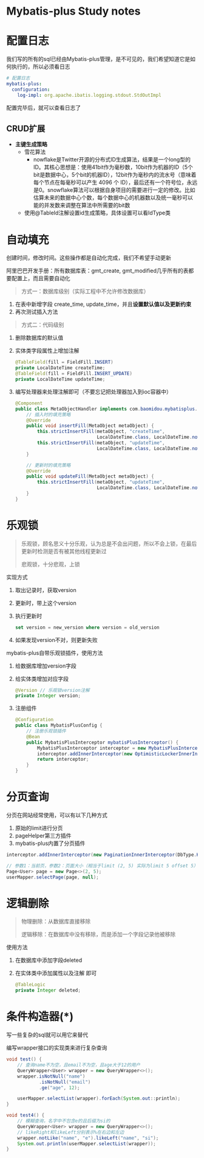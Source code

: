 # Mybatis-plus Study notes

# 配置日志

我们写的所有的sql已经由Mybatis-plus管理，是不可见的，我们希望知道它是如何执行的，所以必须看日志

```yaml
# 配置日志
mybatis-plus:
  configuration:
    log-impl: org.apache.ibatis.logging.stdout.StdOutImpl
```

配置完毕后，就可以查看日志了



## CRUD扩展

* **主键生成策略**
  * 雪花算法
    * nowflake是Twitter开源的分布式ID生成算法，结果是一个long型的ID。其核心思想是：使用41bit作为毫秒数，10bit作为机器的ID（5个bit是数据中心，5个bit的机器ID），12bit作为毫秒内的流水号（意味着每个节点在每毫秒可以产生 4096 个 ID），最后还有一个符号位，永远是0。snowflake算法可以根据自身项目的需要进行一定的修改。比如估算未来的数据中心个数，每个数据中心的机器数以及统一毫秒可以能的并发数来调整在算法中所需要的bit数
  * 使用@TableId注解设置id生成策略，具体设置可以看IdType类



# 自动填充

创建时间，修改时间。这些操作都是自动化完成，我们不希望手动更新

阿里巴巴开发手册：所有数据库表：gmt_create, gmt_modified几乎所有的表都要配置上，而且需要自动化

> 方式一：数据库级别（实际工程中不允许修改数据库）

1. 在表中新增字段 create_time, update_time，并且**设置默认值以及更新约束**
2. 再次测试插入方法

> 方式二：代码级别

1. 删除数据库的默认值

2. 实体类字段属性上增加注解

   ```java
   @TableField(fill = FieldFill.INSERT)
   private LocalDateTime createTime;
   @TableField(fill = FieldFill.INSERT_UPDATE)
   private LocalDateTime updateTime;
   ```

3. 编写处理器来处理注解即可（不要忘记把处理器加入到ioc容器中）

   ```java
   @Component
   public class MetaObjectHandler implements com.baomidou.mybatisplus.core.handlers.MetaObjectHandler {
       // 插入时的填充策略
       @Override
       public void insertFill(MetaObject metaObject) {
           this.strictInsertFill(metaObject, "createTime", 
                                 LocalDateTime.class, LocalDateTime.now());
           this.strictInsertFill(metaObject, "updateTime", 
                                 LocalDateTime.class, LocalDateTime.now());
       }
   
       // 更新时的填充策略
       @Override
       public void updateFill(MetaObject metaObject) {
           this.strictInsertFill(metaObject, "updateTime", 
                                 LocalDateTime.class, LocalDateTime.now());
       }
   }
   ```



# 乐观锁

> 乐观锁，顾名思义十分乐观，认为总是不会出问题，所以不会上锁，在最后更新时检测是否有被其他线程更新过
>
> 悲观锁，十分悲观，上锁

实现方式

1. 取出记录时，获取version

2. 更新时，带上这个version

3. 执行更新时

   ```sql
   set version = new_version where version = old_version
   ```

4. 如果发现version不对，则更新失败



mybatis-plus自带乐观锁插件，使用方法

1. 给数据库增加version字段

2. 给实体类增加对应字段

   ```java
   @Version // 乐观锁version注解
   private Integer version;
   ```

3. 注册组件

   ```java
   @Configuration
   public class MybatisPlusConfig {
       // 注册乐观锁插件
       @Bean
       public MybatisPlusInterceptor mybatisPlusInterceptor() {
           MybatisPlusInterceptor interceptor = new MybatisPlusInterceptor();
           interceptor.addInnerInterceptor(new OptimisticLockerInnerInterceptor());
           return interceptor;
       }
   }
   ```

   

# 分页查询

分页在网站经常使用，可以有以下几种方式

1. 原始的limit进行分页
2. pageHelper第三方插件
3. mybatis-plus内置了分页插件

```java
interceptor.addInnerInterceptor(new PaginationInnerInterceptor(DbType.H2));
```

```java
// 参数1：当前页，参数2：页面大小（相当于limit (2, 5) 实际为limit 5 offset 5）
Page<User> page = new Page<>(2, 5);
userMapper.selectPage(page, null);
```

# 逻辑删除

> 物理删除：从数据库直接移除
>
> 逻辑移除：在数据库中没有移除，而是添加一个字段记录他被移除

使用方法

1. 在数据库中添加字段deleted

2. 在实体类中添加属性以及注解 即可

   ```java
   @TableLogic
   private Integer deleted;
   ```



# 条件构造器(*)

写一些复杂的sql就可以用它来替代

编写wrapper接口的实现类来进行复杂查询

```java
void test() {
    // 查询name不为空，且email不为空，且age大于12的用户
    QueryWrapper<User> wrapper = new QueryWrapper<>();
    wrapper.isNotNull("name")
            .isNotNull("email")
            .ge("age", 12);

    userMapper.selectList(wrapper).forEach(System.out::println);
}
```

```java
void test4() {
    // 模糊查询，名字中不包含e的且后缀为si的
    QueryWrapper<User> wrapper = new QueryWrapper<>();
    // likeRight和likeLeft分别表示%在右边和左边
    wrapper.notLike("name", "e").likeLeft("name", "si");
    System.out.println(userMapper.selectList(wrapper));
}
```